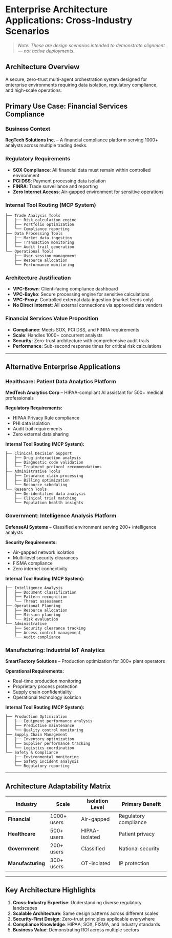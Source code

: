 # Enterprise Architecture Applications: Cross-Industry Scenarios

> _Note: These are design scenarios intended to demonstrate alignment — not active deployments._

## Architecture Overview

A secure, zero-trust multi-agent orchestration system designed for enterprise environments requiring data isolation, regulatory compliance, and high-scale operations.

## Primary Use Case: Financial Services Compliance

### Business Context

**RegTech Solutions Inc.** – A financial compliance platform serving 1000+ analysts across multiple trading desks.

### Regulatory Requirements

- **SOX Compliance**: All financial data must remain within controlled environment
- **PCI DSS**: Payment processing data isolation
- **FINRA**: Trade surveillance and reporting
- **Zero Internet Access**: Air-gapped environment for sensitive operations

### Internal Tool Routing (MCP System)

```text
├── Trade Analysis Tools
│   ├── Risk calculation engine
│   ├── Portfolio optimization
│   └── Compliance reporting
├── Data Processing Tools
│   ├── Market data ingestion
│   ├── Transaction monitoring
│   └── Audit trail generation
└── Operational Tools
    ├── User session management
    ├── Resource allocation
    └── Performance monitoring
```

### Architecture Justification

- **VPC-Brown**: Client-facing compliance dashboard
- **VPC-Bayko**: Secure processing engine for sensitive calculations
- **VPC-Proxy**: Controlled external data ingestion (market feeds only)
- **No Direct Internet**: All external connections via approved data vendors

### Financial Services Value Proposition

- **Compliance**: Meets SOX, PCI DSS, and FINRA requirements
- **Scale**: Handles 1000+ concurrent analysts
- **Security**: Zero-trust architecture with comprehensive audit trails
- **Performance**: Sub-second response times for critical risk calculations

---

## Alternative Enterprise Applications

### Healthcare: Patient Data Analytics Platform

**MedTech Analytics Corp** – HIPAA-compliant AI assistant for 500+ medical professionals

**Regulatory Requirements:**

- HIPAA Privacy Rule compliance
- PHI data isolation
- Audit trail requirements
- Zero external data sharing

**Internal Tool Routing (MCP System):**

```text
├── Clinical Decision Support
│   ├── Drug interaction analysis
│   ├── Diagnostic code validation
│   └── Treatment protocol recommendations
├── Administrative Tools
│   ├── Insurance claim processing
│   ├── Billing optimization
│   └── Resource scheduling
└── Research Tools
    ├── De-identified data analysis
    ├── Clinical trial matching
    └── Population health insights
```

### Government: Intelligence Analysis Platform

**DefenseAI Systems** – Classified environment serving 200+ intelligence analysts

**Security Requirements:**

- Air-gapped network isolation
- Multi-level security clearances
- FISMA compliance
- Zero internet connectivity

**Internal Tool Routing (MCP System):**

```text
├── Intelligence Analysis
│   ├── Document classification
│   ├── Pattern recognition
│   └── Threat assessment
├── Operational Planning
│   ├── Resource allocation
│   ├── Mission planning
│   └── Risk evaluation
└── Administrative
    ├── Security clearance tracking
    ├── Access control management
    └── Audit compliance
```

### Manufacturing: Industrial IoT Analytics

**SmartFactory Solutions** – Production optimization for 300+ plant operators

**Operational Requirements:**

- Real-time production monitoring
- Proprietary process protection
- Supply chain confidentiality
- Operational technology isolation

**Internal Tool Routing (MCP System):**

```text
├── Production Optimization
│   ├── Equipment performance analysis
│   ├── Predictive maintenance
│   └── Quality control monitoring
├── Supply Chain Management
│   ├── Inventory optimization
│   ├── Supplier performance tracking
│   └── Logistics coordination
└── Safety & Compliance
    ├── Environmental monitoring
    ├── Safety incident analysis
    └── Regulatory reporting
```

---

## Architecture Adaptability Matrix

| **Industry**      | **Scale**   | **Isolation Level** | **Primary Benefit**   |
| ----------------- | ----------- | ------------------- | --------------------- |
| **Financial**     | 1000+ users | Air-gapped          | Regulatory compliance |
| **Healthcare**    | 500+ users  | HIPAA-isolated      | Patient privacy       |
| **Government**    | 200+ users  | Classified          | National security     |
| **Manufacturing** | 300+ users  | OT-isolated         | IP protection         |

---

## Key Architecture Highlights

1. **Cross-Industry Expertise**: Understanding diverse regulatory landscapes
2. **Scalable Architecture**: Same design patterns across different scales
3. **Security-First Design**: Zero-trust principles applicable everywhere
4. **Compliance Knowledge**: HIPAA, SOX, FISMA, and industry standards
5. **Business Value**: Demonstrating ROI across multiple sectors

